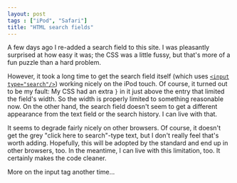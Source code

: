 ```yaml
---
layout: post
tags : ["iPod", "Safari"]
title: "HTML search fields"
---
```

A few days ago I re-added a search field to this site. I was pleasantly surprised at how easy it was; the CSS was a little fussy, but that's more of a fun puzzle than a hard problem.



However, it took a long time to get the search field itself (which uses <a href="http://weblogs.mozillazine.org/hyatt/archives/2004_07.html#005890"><code>&lt;input type="search"/&gt;</code></a>) working nicely on the iPod touch. Of course, it turned out to be my fault: My CSS had an extra <code>}</code> in it just above the entry that limited the field's width. So the width is properly limited to something reasonable now. On the other hand, the search field doesn't seem to get a different appearance from the text field or the search history. I can live with that.



It seems to degrade fairly nicely on other browsers. Of course, it doesn't get the grey "click here to search"-type text, but I don't really feel that's worth adding. Hopefully, this will be adopted by the standard and end up in other browsers, too. In the meantime, I can live with this limitation, too. It certainly makes the code cleaner.



More on the input tag another time...